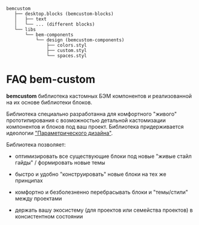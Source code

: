 ```
bemcustom
   ├── desktop.blocks (bemcustom-blocks)
   │   ├── text  
   │   └── ... (different blocks) 
   └── libs
       └── bem-components
           └── design (bemcustom-components)
               ├── colors.styl
               ├── custom.styl
               └── spaces.styl 
```

# FAQ bem-custom
**bemcustom** библиотека кастомных БЭМ компонентов и реализованной на их основе библиотеки блоков. 

Библиотека специально разработанна для комфортного "живого" прототипирования с возможностью детальной кастомизации компонентов и блоков под ваш проект. Библиотека придерживается идеологии ["Параметрического дизайна"](http://habrahabr.ru/post/274719/).

Библиотека позволяет:
* оптимизировать все существующие блоки под новые "живые стайл гайды" / формировать новые темы

* быстро и удобно "конструировать" новые блоки на тех же принципах

* комфортно и безболезненно перебрасывать блоки и "темы/стили" между проектами

* держать вашу экосистему (для проектов или семейства проектов) в консистентном состоянии


